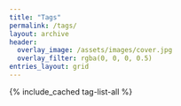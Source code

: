 ```yaml
---
title: "Tags"
permalink: /tags/
layout: archive
header:
  overlay_image: /assets/images/cover.jpg
  overlay_filter: rgba(0, 0, 0, 0.5)
entries_layout: grid
---
```

{% include_cached tag-list-all %}